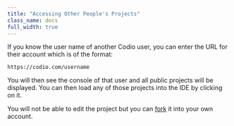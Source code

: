 ```yaml
---
title: "Accessing Other People's Projects"
class_name: docs
full_width: true
---
```


If you know the user name of another Codio user, you can enter the URL for their account which is of the format:

`https://codio.com/username`

You will then see the console of that user and all public projects will be displayed. You can then load any of those projects into the IDE by clicking on it. 

You will not be able to edit the project but you can [fork](/docs/ide/ide-general/fork) it into your own account.

